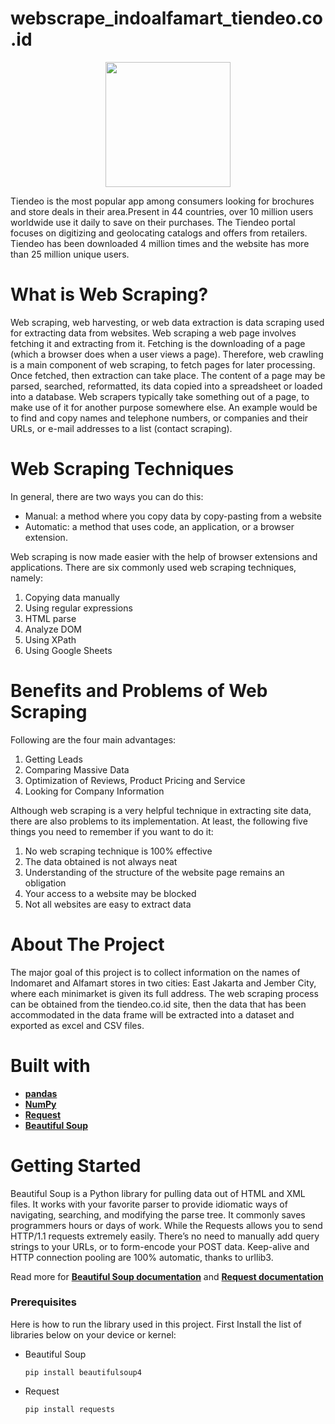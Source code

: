 # webscrape_indoalfamart_tiendeo.co.id
<p align="center">
  <img width="200" height="200" src="https://play-lh.googleusercontent.com/xd6wHVA1e4FJS3A1NtbbifQhYLSVzspYTvRZfKH4ZT8cdiirSzTWIzJMn3qXOsz08C0=s180-rw">
</p>
Tiendeo is the most popular app among consumers looking for brochures and store deals in their area.Present in 44 countries, over 10 million users worldwide use it daily to save on their purchases. The Tiendeo portal focuses on digitizing and geolocating catalogs and offers from retailers. Tiendeo has been downloaded 4 million times and the website has more than 25 million unique users.

# What is Web Scraping?
Web scraping, web harvesting, or web data extraction is data scraping used for extracting data from websites. Web scraping a web page involves fetching it and extracting from it. Fetching is the downloading of a page (which a browser does when a user views a page). Therefore, web crawling is a main component of web scraping, to fetch pages for later processing. Once fetched, then extraction can take place. The content of a page may be parsed, searched, reformatted, its data copied into a spreadsheet or loaded into a database. Web scrapers typically take something out of a page, to make use of it for another purpose somewhere else. An example would be to find and copy names and telephone numbers, or companies and their URLs, or e-mail addresses to a list (contact scraping).

# Web Scraping Techniques
In general, there are two ways you can do this:
- Manual: a method where you copy data by copy-pasting from a website
- Automatic: a method that uses code, an application, or a browser extension.

Web scraping is now made easier with the help of browser extensions and applications. There are six commonly used web scraping techniques, namely:
1. Copying data manually
2. Using regular expressions
3. HTML parse
4. Analyze DOM
5. Using XPath
6. Using Google Sheets

# Benefits and Problems of Web Scraping
Following are the four main advantages:
1. Getting Leads
2. Comparing Massive Data
3. Optimization of Reviews, Product Pricing and Service
4. Looking for Company Information

Although web scraping is a very helpful technique in extracting site data, there are also problems to its implementation. At least, the following five things you need to remember if you want to do it:
1. No web scraping technique is 100% effective
1. The data obtained is not always neat
1. Understanding of the structure of the website page remains an obligation
1. Your access to a website may be blocked
1. Not all websites are easy to extract data

# About The Project
The major goal of this project is to collect information on the names of Indomaret and Alfamart stores in two cities: East Jakarta and Jember City, where each minimarket is given its full address. The web scraping process can be obtained from the tiendeo.co.id site, then the data that has been accommodated in the data frame will be extracted into a dataset and exported as excel and CSV files.

# Built with
- [**pandas**](https://pandas.pydata.org/)
- [**NumPy**](https://numpy.org/)
- [**Request**](https://docs.python-requests.org/en/latest/)
- [**Beautiful Soup**](https://beautiful-soup-4.readthedocs.io/en/latest/)

# Getting Started
Beautiful Soup is a Python library for pulling data out of HTML and XML files. It works with your favorite parser to provide idiomatic ways of navigating, searching, and modifying the parse tree. It commonly saves programmers hours or days of work. While the Requests allows you to send HTTP/1.1 requests extremely easily. There’s no need to manually add query strings to your URLs, or to form-encode your POST data. Keep-alive and HTTP connection pooling are 100% automatic, thanks to urllib3.

Read more for [**Beautiful Soup documentation**](https://beautiful-soup-4.readthedocs.io/en/latest/) and [**Request documentation**](https://docs.python-requests.org/en/latest/)
### **Prerequisites**
Here is how to run the library used in this project. First Install the list of libraries below on your device or kernel:
- Beautiful Soup <br>
  ```
  pip install beautifulsoup4
  ```
- Request <br>
  ```
  pip install requests
  ```
